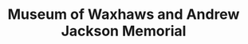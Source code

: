 ---
layout: repo
title: "Museum of Waxhaws and Andrew Jackson Memorial"
id: 5685
permalink: repos/5685/
---